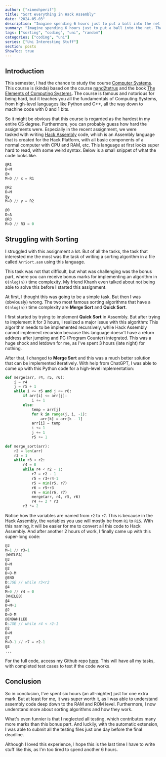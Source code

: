 ```yaml
---
author: ["xineohperif"]
title: "Sort everything in Hack Assembly"
date: "2024-05-03"
description: "Imagine spending 6 hours just to put a ball into the net. That's what happened with me the other day when I tried doing my Computer Systems assignment..."
summary: "Imagine spending 6 hours just to put a ball into the net. That's what happened with me the other day when I tried doing my Computer Systems assignment..."
tags: ["sorting", "coding", "uni", "random"]
categories: ["coding", "uni"]
series: ["Uni Interesting Stuff"]
section: posts
ShowToc: true
---
```


## Introduction

This semester, I had the chance to study the course [Computer Systems](https://www.adelaide.edu.au/course-outlines/001956/2/sem-1/). This course is (kinda) based on the course [nand2tetrus](https://www.nand2tetris.org) and the book [The Elements of Computing Systems](https://www.amazon.com/Elements-Computing-Systems-Building-Principles/dp/0262640686/). The course is famous and notorious for being hard, but it teaches you all the fundamentals of Computing Systems, from high-level languages like Python and C++, all the way down to machine code with 0 and 1 bits. 

So it might be obvious that this course is regarded as the hardest in my entire CS degree. Furthermore, you can probably guess how hard the assignments were. Especially in the recent assignment, we were tasked with writing [Hack Assembly](https://www.jk-quantized.com/experiments/HomebrewComputer/Cheatsheets/hackASM.html) code, which is an Assembly language that is created for the Hack Platform, with all basic components of a normal computer with CPU and RAM, etc. This language at first looks super hard to read, with some weird syntax. Below is a small snippet of what the code looks like.

```sample.asm
@R1
D=M
@x
M=D // x = R1

@R2
D=M
@y
M=D // y = R2

@0
D=A
@R3
M=D // R3 = 0
```

## Struggling with Sorting

I struggled with this assignment a lot. But of all the tasks, the task that interested me the most was the task of writing a sorting algorithm in a file called `ArrSort.asm` using this language.

This task was not that difficult, but what was challenging was the bonus part, where you can receive bonus marks for implementing an algorithm in `O(nlog(n))` time complexity. My friend Khanh even talked about not being able to solve this before I started this assignment.

At first, I thought this was going to be a simple task. But then I was (obviously) wrong. The two most famous sorting algorithms that have a ```O(nlog(n))``` time complexity are **Merge Sort** and **Quick Sort**.

I first started by trying to implement **Quick Sort** in Assembly. But after trying to implement it for 3 hours, I realized a major issue with this algorithm: This algorithm needs to be implemented recursively, while Hack Assembly cannot implement recursion because this language doesn't have a return address after jumping and PC (Program Counter) integrated. This was a huge shock and letdown for me, as I've spent 3 hours (late night) for nothing.

After that, I changed to **Merge Sort** and this was a much better solution that can be implemented iteratively. With help from ChatGPT, I was able to come up with this Python code for a high-level implementation:

```python
def merge(arr, r4, r5, r6):
    i = r4
    j = r5 + 1
    while i <= r5 and j <= r6:
        if arr[i] <= arr[j]:
            i += 1
        else:
            temp = arr[j]
            for k in range(j, i, -1):
                arr[k] = arr[k - 1]
            arr[i] = temp
            i += 1
            j += 1
            r5 += 1
    
def merge_sort(arr):
    r2 = len(arr)
    r3 = 1
    while r3 < r2:
        r4 = 0
        while r4 < r2 - 1:
            r7 = r2 - 1
            r5 = r3+r4-1
            r5 = min(r5, r7)
            r6 = r5+r3
            r6 = min(r6, r7)
            merge(arr, r4, r5, r6)
            r4 += 2 * r3
        r3 *= 2
```

Notice how the variables are named from `r2` to `r7`. This is because in the Hack Assembly, the variables you use will mostly be from `R1` to `R15`. With this naming, it will be easier for me to convert all this code to Hack Assembly. And after another 2 hours of work, I finally came up with this super-long code:

```asm
@3
M=1 // r3=1
(WHILEA)
@3
D=M
@2
D=D-M
@END
D;JGE // while r3<r2
@4
M=0 // r4 = 0
(WHILEB)
@4
D=M+1
@2
D=D-M
@ENDWHILEB
D;JGE // while r4 < r2-1
@2
D=M
@7
M=D-1 // r7 = r2-1
@3
...
```

For the full code, access my Github repo [here](https://github.com/Theskrtnerd/computer-systems). This will have all my tasks, with completed test cases to test if the code works.

## Conclusion

So in conclusion, I've spent six hours (an all-nighter) just for one extra mark. But at least for me, it was super worth it, as I was able to understand assembly code deep down to the RAM and ROM level. Furthermore, I now understand more about sorting algorithms and how they work.

What's even funnier is that I neglected all testing, which contributes many more marks than this bonus part. And luckily, with the automatic extension, I was able to submit all the testing files just one day before the final deadline.

Although I loved this experience, I hope this is the last time I have to write stuff like this, as I'm too tired to spend another 6 hours.